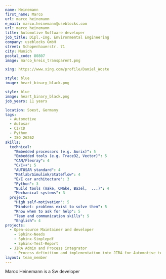 ```yaml
---
name: Heinemann
first_name: Marco
url: marco_heinemann
e_mail: marco.heinemann@useblocks.com
url: marco_heinemann
title: Automotive Software developer
job_title: Dipl.-Ing. Environmental Engineering
company: useblocks GmbH
street: Schopenhauerstr. 71
city: Munich
postal_code: 80807
image: marco_kreis_transparent.png

xing: https://www.xing.com/profile/Daniel_Woste

style: blue
image: heart_binary_black.png

style: blue
image: heart_binary_black.png
job_years: 11 years

location: Soest, Germany
tags: 
  - Automotive
  - Autosar
  - CI/CD
  - Python
  - ISO 26262
skills:
  technical:
    "Embedded processors (e.g. Aurix)": 5
    "Embedded tools (e.g. Trace32, Vector)": 5
    "CAN/Flexray": 4
    "C/C++": 5
    "AUTOSAR standard": 4
    "Matlab/Simulink/Stateflow": 4
    "E/E car architecture": 3
    "Python": 3
    "Build tools (make, CMake, Bazel,  ...)": 4
    "Mechanical systems": 3
  project:
    "High self-motivation": 5
    "Mindset: problems exist to solve them": 5
    "Know when to ask for help": 5
    "Team and communication skills": 5
    "English": 4
projects:
  - Open-source Maintainer and developer
    - Sphinx-Needs
    - Sphinx-Simplepdf
    - Sphinx-Test-Report
  - JIRA Admin and Process integrator
    - Process definition and implementation into JIRA for Automotive teams (~400 team members) 
layout: team_member
---
```


Maroc Heinemann is a Sw developer
